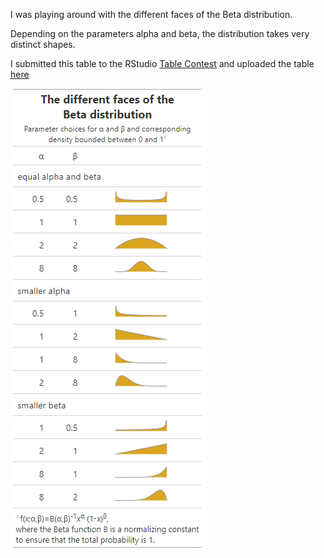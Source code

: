 I was playing around with the different faces of the Beta distribution.

Depending on the parameters alpha and beta, the distribution takes very distinct shapes.

I submitted this table to the RStudio [Table Contest](https://blog.rstudio.com/2020/09/15/announcing-the-2020-rstudio-table-contest/) and uploaded the table [here](https://beta-dist-table.netlify.app/)

![](Beta.png)
